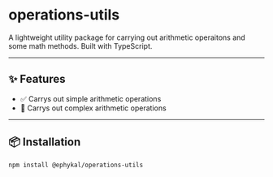 # operations-utils

A lightweight utility package for carrying out arithmetic operaitons and some math methods. Built with TypeScript.

---

## ✨ Features

- ✅ Carrys out simple arithmetic operations
- 🧼 Carrys out complex arithmetic operations

---

## 📦 Installation

```bash
npm install @ephykal/operations-utils
```
